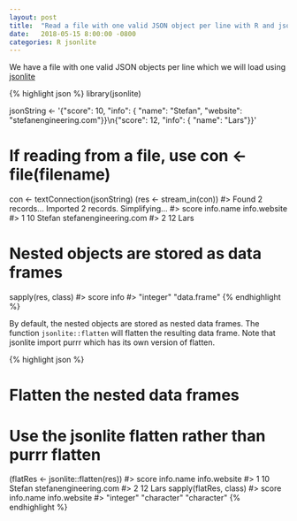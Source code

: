 ```yaml
---
layout: post
title:  "Read a file with one valid JSON object per line with R and jsonlite"
date:   2018-05-15 8:00:00 -0800
categories: R jsonlite
---
```


We have a file with one valid JSON objects per line which we will load using [jsonlite](https://cran.r-project.org/web/packages/jsonlite/index.html)

{% highlight json %}
library(jsonlite)

jsonString <- '{"score": 10, "info": { "name": "Stefan", "website": "stefanengineering.com"}}\n{"score": 12, "info": { "name": "Lars"}}'
# If reading from a file, use con <- file(filename)
con <- textConnection(jsonString)
(res <- stream_in(con))
#>
 Found 2 records...
 Imported 2 records. Simplifying...
#>   score info.name          info.website
#> 1    10    Stefan stefanengineering.com
#> 2    12      Lars                  <NA>
# Nested objects are stored as data frames
sapply(res, class)
#>        score         info
#>    "integer" "data.frame"
{% endhighlight %}

By default, the nested objects are stored as nested data frames.
The function `jsonlite::flatten` will flatten the resulting data frame.
Note that jsonlite import purrr which has its own version of flatten.

{% highlight json %}
# Flatten the nested data frames
# Use the jsonlite flatten rather than purrr flatten
(flatRes <- jsonlite::flatten(res))
#>   score info.name          info.website
#> 1    10    Stefan stefanengineering.com
#> 2    12      Lars                  <NA>
sapply(flatRes, class)
#>        score    info.name info.website
#>    "integer"  "character"  "character"
{% endhighlight %}
